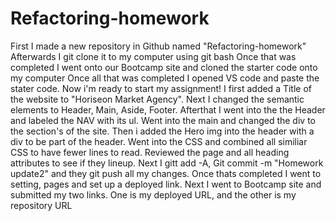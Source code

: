 # Refactoring-homework
First I made a new repository in Github named "Refactoring-homework"
Afterwards I git clone it to my computer using git bash
Once that was completed I went onto our Bootcamp site and cloned the starter code onto my computer
Once all that was completed I opened VS code and paste the stater code.
Now i'm ready to start my assignment!
I first added a Title of the website to "Horiseon Market Agency".
Next I changed the semantic elements to Header, Main, Aside, Footer.
Afterthat I went into the the Header and labeled the NAV with its ul.
Went into the main and changed the div to the section's of the site.
Then i added the Hero img into the header with a div to be part of the header.
Went into the CSS and combined all similiar CSS to have fewer lines to read.
Reviewed the page and all heading attributes to see if they lineup.
Next I gitt add -A, Git commit -m "Homework update2" and they git push all my changes.
Once thats completed I went to setting, pages and set up a deployed link.
Next I went to Bootcamp site and submitted my two links. One is my deployed URL, and the other is my repository URL

